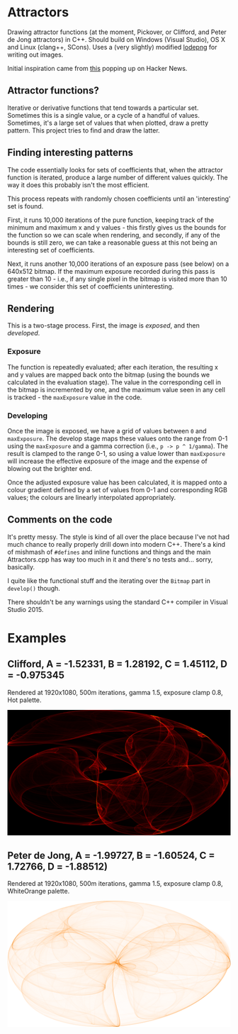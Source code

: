 # Attractors

Drawing attractor functions (at the moment, Pickover, or Clifford, and Peter de
Jong attractors) in C++. Should build on Windows (Visual Studio), OS X and
Linux (clang++, SCons). Uses a (very slightly) modified
[lodepng](https://github.com/lvandeve/lodepng) for writing out images.

Initial inspiration came from [this](http://paulbourke.net/fractals/clifford/)
popping up on Hacker News.

## Attractor functions?

Iterative or derivative functions that tend towards a particular set. Sometimes
this is a single value, or a cycle of a handful of values. Sometimes, it's a
large set of values that when plotted, draw a pretty pattern. This project
tries to find and draw the latter.

## Finding interesting patterns

The code essentially looks for sets of coefficients that, when the attractor
function is iterated, produce a large number of different values quickly. The
way it does this probably isn't the most efficient.

This process repeats with randomly chosen coefficients until an 'interesting'
set is found.

First, it runs 10,000 iterations of the pure function, keeping track of the
minimum and maximum x and y values - this firstly gives us the bounds for the
function so we can scale when rendering, and secondly, if any of the bounds is
still zero, we can take a reasonable guess at this not being an interesting set
of coefficients.

Next, it runs another 10,000 iterations of an exposure pass (see below) on a
640x512 bitmap. If the maximum exposure recorded during this pass is greater
than 10 - i.e., if any single pixel in the bitmap is visited more than 10
times - we consider this set of coefficients uninteresting.

## Rendering

This is a two-stage process. First, the image is *exposed*, and then
*developed*.

### Exposure

The function is repeatedly evaluated; after each iteration, the resulting x
and y values are mapped back onto the bitmap (using the bounds we calculated
in the evaluation stage). The value in the corresponding cell in the bitmap
is incremented by one, and the maximum value seen in any cell is tracked -
the `maxExposure` value in the code.

### Developing

Once the image is exposed, we have a grid of values between `0` and
`maxExposure`. The develop stage maps these values onto the range from 0-1
using the `maxExposure` and a gamma correction (i.e., `p -> p ^ 1/gamma`). The
result is clamped to the range 0-1, so using a value lower than `maxExposure`
will increase the effective exposure of the image and the expense of blowing
out the brighter end.

Once the adjusted exposure value has been calculated, it is mapped onto a
colour gradient defined by a set of values from 0-1 and corresponding RGB
values; the colours are linearly interpolated appropriately.

## Comments on the code

It's pretty messy. The style is kind of all over the place because I've not
had much chance to really properly drill down into modern C++. There's a kind
of mishmash of `#defines` and inline functions and things and the main
Attractors.cpp has way too much in it and there's no tests and... sorry,
basically.

I quite like the functional stuff and the iterating over the `Bitmap` part in
`develop()` though.

There shouldn't be any warnings using the standard C++ compiler in Visual
Studio 2015.

# Examples

## Clifford, A = -1.52331, B = 1.28192, C = 1.45112, D = -0.975345

Rendered at 1920x1080, 500m iterations, gamma 1.5, exposure clamp 0.8,
Hot palette.

![Example 1](https://raw.githubusercontent.com/cawhitworth/Attractors/master/examples/example_1.png)

## Peter de Jong, A = -1.99727, B = -1.60524, C = 1.72766, D = -1.88512)

Rendered at 1920x1080, 500m iterations, gamma 1.5, exposure clamp 0.8,
WhiteOrange palette.

![Example 2](https://raw.githubusercontent.com/cawhitworth/Attractors/master/examples/example_2.png)
